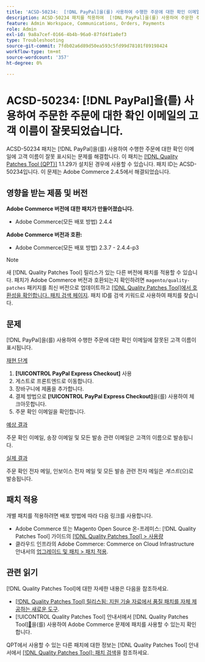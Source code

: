 ```yaml
---
title: 'ACSD-50234:  [!DNL PayPal]을(를) 사용하여 수행한 주문에 대한 확인 이메일의 고객 이름이 잘못되었습니다.'
description: ACSD-50234 패치를 적용하여  [!DNL PayPal]을(를) 사용하여 주문한 주문에 대한 확인 이메일에 고객 이름이 잘못 표시되는 Adobe Commerce 문제를 해결합니다.
feature: Admin Workspace, Communications, Orders, Payments
role: Admin
exl-id: 9a8a7cef-0166-4b4b-96a0-87fd4f1a0ef3
type: Troubleshooting
source-git-commit: 7fdb02a6d89d50ea593c5fd99d78101f89198424
workflow-type: tm+mt
source-wordcount: '357'
ht-degree: 0%

---
```


# ACSD-50234: [!DNL PayPal]을(를) 사용하여 주문한 주문에 대한 확인 이메일의 고객 이름이 잘못되었습니다.

ACSD-50234 패치는 [!DNL PayPal]을(를) 사용하여 수행한 주문에 대한 확인 이메일에 고객 이름이 잘못 표시되는 문제를 해결합니다. 이 패치는 [[!DNL Quality Patches Tool (QPT)]](https://experienceleague.adobe.com/ko/docs/commerce-operations/tools/quality-patches-tool/quality-patches-tool-to-self-serve-quality-patches) 1.1.29가 설치된 경우에 사용할 수 있습니다. 패치 ID는 ACSD-50234입니다. 이 문제는 Adobe Commerce 2.4.5에서 해결되었습니다.

## 영향을 받는 제품 및 버전

**Adobe Commerce 버전에 대한 패치가 만들어졌습니다.**

* Adobe Commerce(모든 배포 방법) 2.4.4

**Adobe Commerce 버전과 호환:**

* Adobe Commerce(모든 배포 방법) 2.3.7 - 2.4.4-p3

>[!NOTE]
>
>새 [!DNL Quality Patches Tool] 릴리스가 있는 다른 버전에 패치를 적용할 수 있습니다. 패치가 Adobe Commerce 버전과 호환되는지 확인하려면 `magento/quality-patches` 패키지를 최신 버전으로 업데이트하고 [[!DNL Quality Patches Tool]에서 호환성을 확인합니다. 패치 검색 페이지](https://experienceleague.adobe.com/tools/commerce-quality-patches/index.html?lang=ko). 패치 ID를 검색 키워드로 사용하여 패치를 찾습니다.

## 문제

[!DNL PayPal]을(를) 사용하여 수행한 주문에 대한 확인 이메일에 잘못된 고객 이름이 표시됩니다.

<u>재현 단계</u>

1. **[!UICONTROL PayPal Express Checkout]** 사용
1. 게스트로 프론트엔드로 이동합니다.
1. 장바구니에 제품을 추가합니다.
1. 결제 방법으로 **[!UICONTROL PayPal Express Checkout]**&#x200B;을(를) 사용하여 체크아웃합니다.
1. 주문 확인 이메일을 확인합니다.

<u>예상 결과</u>

주문 확인 이메일, 송장 이메일 및 모든 발송 관련 이메일은 고객의 이름으로 발송됩니다.

<u>실제 결과</u>

주문 확인 전자 메일, 인보이스 전자 메일 및 모든 발송 관련 전자 메일은 *게스트*(으)로 발송됩니다.

## 패치 적용

개별 패치를 적용하려면 배포 방법에 따라 다음 링크를 사용합니다.

* Adobe Commerce 또는 Magento Open Source 온-프레미스: [!DNL Quality Patches Tool] 가이드의 [[!DNL Quality Patches Tool] > 사용량](/help/tools/quality-patches-tool/usage.md)
* 클라우드 인프라의 Adobe Commerce: Commerce on Cloud Infrastructure 안내서의 [업그레이드 및 패치 > 패치 적용](https://experienceleague.adobe.com/docs/commerce-cloud-service/user-guide/develop/upgrade/apply-patches.html?lang=ko).

## 관련 읽기

[!DNL Quality Patches Tool]에 대한 자세한 내용은 다음을 참조하세요.

* [[!DNL Quality Patches Tool] 릴리스됨: 지원 기술 자료에서 품질 패치를 자체 제공하는 새로운 도구](https://experienceleague.adobe.com/ko/docs/commerce-operations/tools/quality-patches-tool/quality-patches-tool-to-self-serve-quality-patches).
* [!UICONTROL Quality Patches Tool] 안내서에서  [!DNL Quality Patches Tool][&#128279;](/help/tools/quality-patches-tool/patches-available-in-qpt/check-patch-for-magento-issue-with-magento-quality-patches.md)을(를) 사용하여 Adobe Commerce 문제에 패치를 사용할 수 있는지 확인합니다.


QPT에서 사용할 수 있는 다른 패치에 대한 정보는 [!DNL Quality Patches Tool] 안내서에서 [[!DNL Quality Patches Tool]: 패치 검색](https://experienceleague.adobe.com/tools/commerce-quality-patches/index.html?lang=ko)을 참조하세요.

